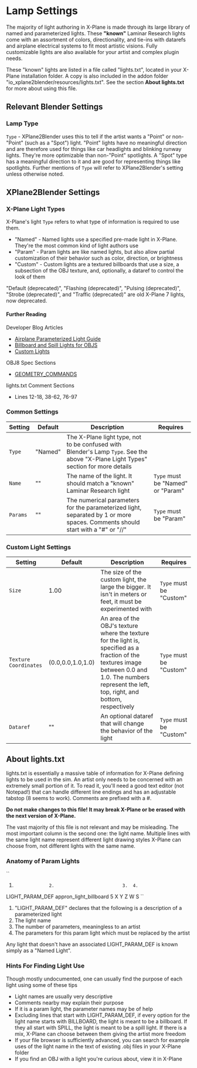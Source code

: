 # Lamp Settings
The majority of light authoring in X-Plane is made through its large library of named and parameterized lights. These **"known"** Laminar Research lights come with an assortment of colors, directionality, and tie-ins with datarefs and airplane electrical systems to fit most artistic visions. Fully customizable lights are also available for your artist and complex plugin needs.

These "known" lights are listed in a file called "lights.txt", located in your X-Plane installation folder. A copy is also included in the addon folder "io_xplane2blender/resources/lights.txt". See the section **About lights.txt** for more about using this file. 

## Relevant Blender Settings
### Lamp Type
``Type`` - XPlane2Blender uses this to tell if the artist wants a "Point" or non-"Point" (such as a "Spot") light. "Point" lights have no meaningful direction and are therefore used for things like car headlights and blinking runway lights. They're more optimizable than non-"Point" spotlights. A "Spot" type has a meaningful direction to it and are good for representing things like spotlights. Further mentions of ``Type`` will refer to XPlane2Blender's setting unless otherwise noted.

## XPlane2Blender Settings
### X-Plane Light Types
X-Plane's light ``Type`` refers to what type of information is required to use them.

- "Named" - Named lights use a specified pre-made light in X-Plane. They're the most common kind of light authors use
- "Param" - Param lights are like named lights, but also allow partial customization of their behavior such as color, direction, or brightness
- "Custom" - Custom lights are a textured billboards that use a size, a subsection of the OBJ texture, and, optionally, a dataref to control the look of them

"Default (deprecated)", "Flashing (deprecated)", "Pulsing (deprecated)", "Strobe (deprecated)", and "Traffic (deprecated)" are old X-Plane 7 lights, now deprecated.

#### Further Reading
Developer Blog Articles
- [Airplane Parameterized Light Guide](https://developer.x-plane.com/?article=airplane-parameterized-light-guide)
- [Billboard and Spill Lights for OBJS](https://developer.x-plane.com/?article=billboard-and-spill-lights-for-objs)
- [Custom Lights](https://developer.x-plane.com/?article=custom-lights)

OBJ8 Spec Sections
- [GEOMETRY_COMMANDS](https://developer.x-plane.com/?article=obj8-file-format-specification#GEOMETRY_COMMANDS)

lights.txt Comment Sections
- Lines 12-18, 38-62, 76-97

### Common Settings
Setting | Default | Description | Requires
------- | ------- | ----------- | --------
``Type``| "Named" | The X-Plane light type, not to be confused with Blender's Lamp ``Type``. See the above "X-Plane Light Types" section for more details |
``Name``| ""      | The name of the light. It should match a "known" Laminar Research light| ``Type`` must be "Named" or "Param"|
``Params``|""     | The numerical parameters for the parameterized light, separated by 1 or more spaces. Comments should start with a "#" or "//" | ``Type`` must be "Param"

### Custom Light Settings
Setting | Default | Description | Requires
------- | ------- | ----------- | --------
``Size``| 1.00    | The size of the custom light, the large the bigger. It isn't in meters or feet, it must be experimented with | ``Type`` must be "Custom"
``Texture Coordinates``| (0.0,0.0,1.0,1.0)| An area of the OBJ's texture where the texture for the light is, specified as a fraction of the textures image between 0.0 and 1.0. The numbers represent the left, top, right, and bottom, respectively | ``Type`` must be "Custom"
``Dataref``|""|An optional dataref that will change the behavior of the light | ``Type`` must be "Custom"

## About lights.txt
lights.txt is essentially a massive table of information for X-Plane defining lights to be used in the sim. An artist only needs to be concerned with an extremely small portion of it. To read it, you'll need a good text editor (not Notepad!) that can handle different line endings and has an adjustable tabstop (8 seems to work). Comments are prefixed with a #.

**Do not make changes to this file! It may break X-Plane or be erased with the next version of X-Plane.**

The vast majority of this file is not relevant and may be misleading. The most important column is the second one: the light name. Multiple lines with the same light name represent different light drawing styles X-Plane can choose from, not different lights with the same name.

### Anatomy of Param Lights
``
1.                  2.                          3.  4.
LIGHT_PARAM_DEF     appron_light_billboard      5   X Y Z W S
``
1. "LIGHT_PARAM_DEF" declares that the following is a description of a parameterized light 
2. The light name
3. The number of parameters, meaningless to an artist
4. The parameters for this param light which must be replaced by the artist

Any light that doesn't have an associated LIGHT_PARAM_DEF is known simply as a "Named Light".

### Hints For Finding Light Use
Though mostly undocumented, one can usually find the purpose of each light using some of these tips
- Light names are usually very descriptive
- Comments nearby may explain their purpose
- If it is a param light, the parameter names may be of help
- Excluding lines that start with LIGHT_PARAM_DEF, if every option for the light name starts with BILLBOARD, the light is meant to be a billboard. If they all start with SPILL, the light is meant to be a spill light. If there is a mix, X-Plane can choose between them giving the artist more freedom
- If your file browser is sufficiently advanced, you can search for example uses of the light name in the text of existing .obj files in your X-Plane folder
- If you find an OBJ with a light you're curious about, view it in X-Plane
